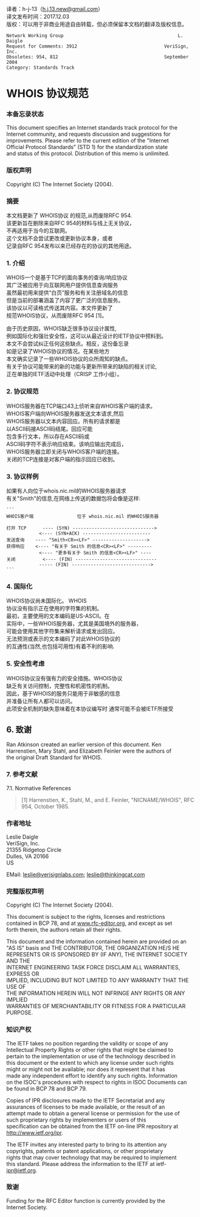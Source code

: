 译者：h-j-13（h.j.13.new@gmail.com）         
译文发布时间：2017.12.03               
版权：可以用于非商业用途自由转载，但必须保留本文档的翻译及版权信息。              

```
Network Working Group                                          L. Daigle
Request for Comments: 3912                                VeriSign, Inc.
Obsoletes: 954, 812                                       September 2004
Category: Standards Track
```

#                      WHOIS 协议规范

### 本备忘录状态

   This document specifies an Internet standards track protocol for the     
   Internet community, and requests discussion and suggestions for      
   improvements.  Please refer to the current edition of the "Internet      
   Official Protocol Standards" (STD 1) for the standardization state       
   and status of this protocol.  Distribution of this memo is unlimited.        

### 版权声明

   Copyright (C) The Internet Society (2004).       

### 摘要

  本文档更新了 WHOIS协议 的规范,从而废除RFC 954.     
  该更新旨在删除来自RFC 954的材料与线上无关协议，     
  不再适用于当今的互联网。        
  这个文档不会尝试更改或更新协议本身，或者        
  记录自RFC 954发布以来已经存在的协议的其他用途。

### 1.  介绍

  WHOIS一个是基于TCP的面向事务的查询/响应协议       
  其广泛被应用于向互联网用户提供信息查询服务       
  虽然最初用来提供“白页”服务和有关注册域名的信息      
  但是当前的部署涵盖了内容了更广泛的信息服务。   
  该协议以可读格式传送其内容。本文件更新了        
  规范WHOIS协议，从而废除RFC 954 [1]。  

  由于历史原因，WHOIS缺乏很多协议设计属性,         
  例如国际化和强壮安全性，这可以从最近设计的IETF协议中预料到。        
  本文不会尝试纠正任何这些缺点。相反，这份备忘录     
  如是记录了WHOIS协议的情况。在某些地方       
  本文确实记录了一些WHOIS协议的众所周知的缺点。       
  有关于协议可能带来的新的功能与更新所带来的缺陷的相关讨论,       
  正在单独的IETF活动中处理（CRISP 工作小组）。     


### 2.  协议规范

  WHOIS服务器在TCP端口43上侦听来自WHOIS客户端的请求。      
  WHOIS客户端向WHOIS服务器发送文本请求,然后      
  WHOIS服务器以文本内容回应。所有的请求都是     
  以ASCII码<CR>接ASCII码<LF>结尾。回应可能       
  包含多行文本，所以存在ASCII码<CR>或      
  ASCII码<LF>字符不表示响应结束。该响应输出完成后，     
  WHOIS服务器立即关闭与WHOIS客户端的连接。       
  关闭的TCP连接是对客户端的指示回应已收到。      

### 3.  协议样例

  如果有人向位于whois.nic.mil的WHOIS服务器请求     
  有关"Smith"的信息,在网络上传送的数据包将会像是这样:      

    ```
    WHOIS客户端                位于 whois.nic.mil 的WHOIS服务器 

    打开 TCP      ---- (SYN) ------------------------------>
                <---- (SYN+ACK) -------------------------
    发送查询    ---- "Smith<CR><LF>" -------------------->
    获得响应    <---- "有关于 Smith 的信息<CR><LF>" ---------
                <---- "更多有关于 Smith 的信息<CR><LF>" ----
    关闭          <---- (FIN) ------------------------------
                ----- (FIN) ----------------------------->
    ```

### 4.  国际化

  WHOIS协议尚未国际化。 WHOIS     
  协议没有指示正在使用的字符集的机制。      
  最初，主要使用的文本编码是US-ASCII。在     
  实际中，一些WHOIS服务器，尤其是美国境外的服务器，     
  可能会使用其他字符集来解析请求或发出回应。      
  无法预测或表示的文本编码了对此WHOIS协议的     
  的互通性(当然,也包括可用性)有着不利的影响.     


### 5.  安全性考虑

  WHOIS协议没有强有力的安全措施。WHOIS协议       
  缺乏有关访问控制，完整性和机密性的机制。        
  因此，基于WHOIS的服务只能用于非敏感的信息     
  并准备让所有人都可以访问。      
  此项安全机制的缺失意味着在本协议编写时
  通常可能不会被IETF所接受 


## 6. 致谢
  
  Ran Atkinson created an earlier version of this document.  Ken          
  Harrenstien, Mary Stahl, and Elizabeth Feinler were the authors of          
  the original Draft Standard for WHOIS.       

### 7.  参考文献

7.1.  Normative References

> [1]  Harrenstien, K., Stahl, M., and E. Feinler, "NICNAME/WHOIS", RFC
954, October 1985.

### 作者地址

   Leslie Daigle    
   VeriSign, Inc.   
   21355 Ridgetop Circle    
   Dulles, VA  20166    
   US   

   EMail: leslie@verisignlabs.com; leslie@thinkingcat.com   
   
### 完整版权声明

   Copyright (C) The Internet Society (2004).       

   This document is subject to the rights, licenses and restrictions        
   contained in BCP 78, and at www.rfc-editor.org, and except as set        
   forth therein, the authors retain all their rights.      

   This document and the information contained herein are provided on an        
   "AS IS" basis and THE CONTRIBUTOR, THE ORGANIZATION HE/S HE      
   REPRESENTS OR IS SPONSORED BY (IF ANY), THE INTERNET SOCIETY AND THE     
   INTERNET ENGINEERING TASK FORCE DISCLAIM ALL WARRANTIES, EXPRESS OR      
   IMPLIED, INCLUDING BUT NOT LIMITED TO ANY WARRANTY THAT THE USE OF       
   THE INFORMATION HEREIN WILL NOT INFRINGE ANY RIGHTS OR ANY IMPLIED       
   WARRANTIES OF MERCHANTABILITY OR FITNESS FOR A PARTICULAR PURPOSE.       

### 知识产权

   The IETF takes no position regarding the validity or scope of any        
   Intellectual Property Rights or other rights that might be claimed to        
   pertain to the implementation or use of the technology described in      
   this document or the extent to which any license under such rights       
   might or might not be available; nor does it represent that it has       
   made any independent effort to identify any such rights.  Information        
   on the ISOC's procedures with respect to rights in ISOC Documents can        
   be found in BCP 78 and BCP 79.       

   Copies of IPR disclosures made to the IETF Secretariat and any       
   assurances of licenses to be made available, or the result of an     
   attempt made to obtain a general license or permission for the use of        
   such proprietary rights by implementers or users of this     
   specification can be obtained from the IETF on-line IPR repository at        
   http://www.ietf.org/ipr.     

   The IETF invites any interested party to bring to its attention any      
   copyrights, patents or patent applications, or other proprietary     
   rights that may cover technology that may be required to implement       
   this standard.  Please address the information to the IETF at ietf-      
   ipr@ietf.org.        

### 致谢

   Funding for the RFC Editor function is currently provided by the     
   Internet Society.        



